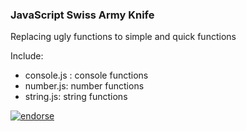 ### JavaScript Swiss Army Knife ###

Replacing ugly functions to simple and quick functions

Include:
* console.js : console functions
* number.js: number functions
* string.js: string functions
 

 [![endorse](http://api.coderwall.com/agripinoduarte/endorsecount.png)](http://coderwall.com/agripinoduarte)